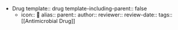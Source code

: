- Drug
  template:: drug
  template-including-parent:: false
	- icon:: 💊
	  alias::
	  parent::
	  author::
	  reviewer::
	  review-date::
	  tags:: [[Antimicrobial Drug]]